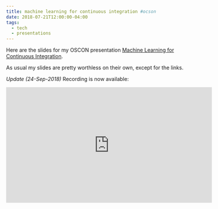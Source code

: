 ```yaml
---
title: machine learning for continuous integration #ocson
date: 2018-07-21T12:00:00-04:00
tags:
  - tech
  - presentations
---
```


Here are the slides for my OSCON presentation [Machine Learning for
Continuous Integration](http://bit.ly/ml-4-ci).

As usual my slides are pretty worthless on their own, except for the links.

_Update (24-Sep-2018)_ Recording is now available:

<iframe width="560" height="315" src="https://www.youtube.com/embed/yWl-AMMN-ug?rel=0" frameborder="0" allow="autoplay; encrypted-media" allowfullscreen></iframe>

<a href="https://brid.gy/publish/twitter"></a>
